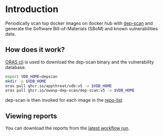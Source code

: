 # Introduction

Periodically scan top docker images on docker hub with [dep-scan](https://github.com/owasp-dep-scan/dep-scan) and generate the Software Bill-of-Materials (SBoM) and known vulnerabilities data.

## How does it work?

[ORAS cli](https://oras.land/cli/) is used to download the dep-scan binary and the vulnerability database.

```bash
export VDB_HOME=depscan
mkdir -p $VDB_HOME
oras pull ghcr.io/appthreat/vdb:v5 -o $VDB_HOME
oras pull ghcr.io/owasp-dep-scan/dep-scan:v5 -o $VDB_HOME
```

dep-scan is then invoked for each image in the [repo-list](repo-list.txt)

## Viewing reports

You can download the reports from the [latest workflow run](https://github.com/ngcloudsec/images-info/actions).
